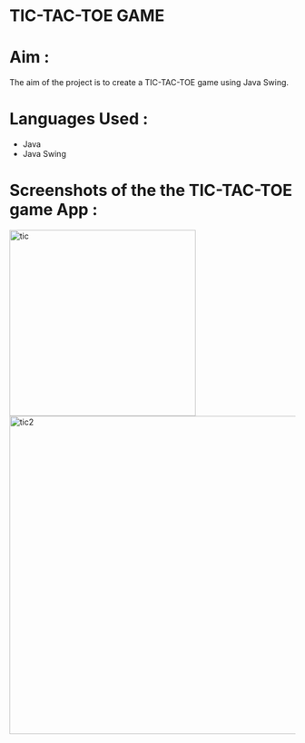 # TIC-TAC-TOE GAME

# Aim :
The aim of the project is to create a TIC-TAC-TOE game using Java Swing.

# Languages Used :
- Java
- Java Swing

# Screenshots of the the TIC-TAC-TOE game App :

<img width="328" alt="tic" src="https://user-images.githubusercontent.com/60184336/127896982-e882fcd5-29e6-45a0-b264-9ff1d8b82524.PNG">

<img width="561" alt="tic2" src="https://user-images.githubusercontent.com/60184336/127896991-26c26110-2670-479e-a907-562134a99575.PNG">



